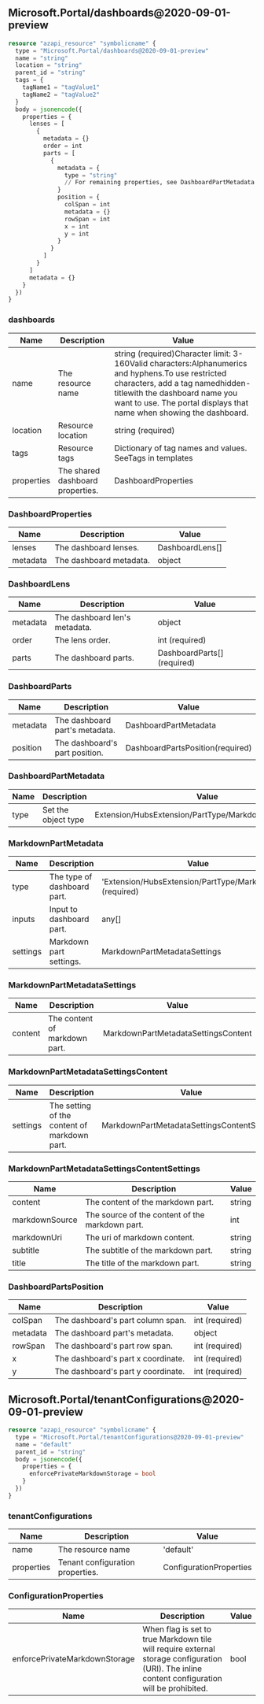 ## Microsoft.Portal/dashboards@2020-09-01-preview

```terraform
resource "azapi_resource" "symbolicname" {
  type = "Microsoft.Portal/dashboards@2020-09-01-preview"
  name = "string"
  location = "string"
  parent_id = "string"
  tags = {
    tagName1 = "tagValue1"
    tagName2 = "tagValue2"
  }
  body = jsonencode({
    properties = {
      lenses = [
        {
          metadata = {}
          order = int
          parts = [
            {
              metadata = {
                type = "string"
                // For remaining properties, see DashboardPartMetadata objects
              }
              position = {
                colSpan = int
                metadata = {}
                rowSpan = int
                x = int
                y = int
              }
            }
          ]
        }
      ]
      metadata = {}
    }
  })
}

```

### dashboards

| Name | Description | Value |
|-|-|-|
| name | The resource name | string (required)Character limit: 3-160Valid characters:Alphanumerics and hyphens.To use restricted characters, add a tag namedhidden-titlewith the dashboard name you want to use. The portal displays that name when showing the dashboard. |
| location | Resource location | string (required) |
| tags | Resource tags | Dictionary of tag names and values. SeeTags in templates |
| properties | The shared dashboard properties. | DashboardProperties |


### DashboardProperties

| Name | Description | Value |
|-|-|-|
| lenses | The dashboard lenses. | DashboardLens[] |
| metadata | The dashboard metadata. | object |


### DashboardLens

| Name | Description | Value |
|-|-|-|
| metadata | The dashboard len's metadata. | object |
| order | The lens order. | int (required) |
| parts | The dashboard parts. | DashboardParts[] (required) |


### DashboardParts

| Name | Description | Value |
|-|-|-|
| metadata | The dashboard part's metadata. | DashboardPartMetadata |
| position | The dashboard's part position. | DashboardPartsPosition(required) |


### DashboardPartMetadata

| Name | Description | Value |
|-|-|-|
| type | Set the object type | Extension/HubsExtension/PartType/MarkdownPart(required) |


### MarkdownPartMetadata

| Name | Description | Value |
|-|-|-|
| type | The type of dashboard part. | 'Extension/HubsExtension/PartType/MarkdownPart' (required) |
| inputs | Input to dashboard part. | any[] |
| settings | Markdown part settings. | MarkdownPartMetadataSettings |


### MarkdownPartMetadataSettings

| Name | Description | Value |
|-|-|-|
| content | The content of markdown part. | MarkdownPartMetadataSettingsContent |


### MarkdownPartMetadataSettingsContent

| Name | Description | Value |
|-|-|-|
| settings | The setting of the content of markdown part. | MarkdownPartMetadataSettingsContentSettings |


### MarkdownPartMetadataSettingsContentSettings

| Name | Description | Value |
|-|-|-|
| content | The content of the markdown part. | string |
| markdownSource | The source of the content of the markdown part. | int |
| markdownUri | The uri of markdown content. | string |
| subtitle | The subtitle of the markdown part. | string |
| title | The title of the markdown part. | string |


### DashboardPartsPosition

| Name | Description | Value |
|-|-|-|
| colSpan | The dashboard's part column span. | int (required) |
| metadata | The dashboard part's metadata. | object |
| rowSpan | The dashboard's part row span. | int (required) |
| x | The dashboard's part x coordinate. | int (required) |
| y | The dashboard's part y coordinate. | int (required) |
## Microsoft.Portal/tenantConfigurations@2020-09-01-preview

```terraform
resource "azapi_resource" "symbolicname" {
  type = "Microsoft.Portal/tenantConfigurations@2020-09-01-preview"
  name = "default"
  parent_id = "string"
  body = jsonencode({
    properties = {
      enforcePrivateMarkdownStorage = bool
    }
  })
}

```

### tenantConfigurations

| Name | Description | Value |
|-|-|-|
| name | The resource name | 'default' |
| properties | Tenant configuration properties. | ConfigurationProperties |


### ConfigurationProperties

| Name | Description | Value |
|-|-|-|
| enforcePrivateMarkdownStorage | When flag is set to true Markdown tile will require external storage configuration (URI). The inline content configuration will be prohibited. | bool |
